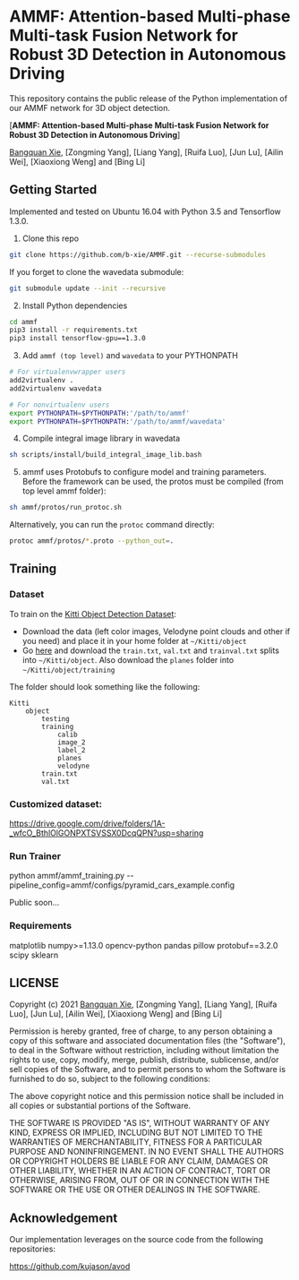 # AMMF: Attention-based Multi-phase Multi-task Fusion Network for Robust 3D Detection in Autonomous Driving


This repository contains the public release of the Python implementation of our AMMF network for 3D object detection.

[**AMMF: Attention-based Multi-phase Multi-task Fusion Network for Robust 3D Detection in Autonomous Driving**]

[Bangquan Xie](https://github.com/b-xie), [Zongming Yang], [Liang Yang], [Ruifa Luo], [Jun Lu], [Ailin Wei], [Xiaoxiong Weng] and [Bing Li]


## Getting Started
Implemented and tested on Ubuntu 16.04 with Python 3.5 and Tensorflow 1.3.0.

1. Clone this repo
```bash
git clone https://github.com/b-xie/AMMF.git --recurse-submodules
```
If you forget to clone the wavedata submodule:
```bash
git submodule update --init --recursive
```

2. Install Python dependencies
```bash
cd ammf
pip3 install -r requirements.txt
pip3 install tensorflow-gpu==1.3.0
```

3. Add `ammf (top level)` and `wavedata` to your PYTHONPATH
```bash
# For virtualenvwrapper users
add2virtualenv .
add2virtualenv wavedata
```

```bash
# For nonvirtualenv users
export PYTHONPATH=$PYTHONPATH:'/path/to/ammf'
export PYTHONPATH=$PYTHONPATH:'/path/to/ammf/wavedata'
```

4. Compile integral image library in wavedata
```bash
sh scripts/install/build_integral_image_lib.bash
```

5. ammf uses Protobufs to configure model and training parameters. Before the framework can be used, the protos must be compiled (from top level ammf folder):
```bash
sh ammf/protos/run_protoc.sh
```

Alternatively, you can run the `protoc` command directly:
```bash
protoc ammf/protos/*.proto --python_out=.
```

## Training
### Dataset
To train on the [Kitti Object Detection Dataset](http://www.cvlibs.net/datasets/kitti/eval_object.php?obj_benchmark=3d):
- Download the data (left color images, Velodyne point clouds and other if you need) and place it in your home folder at `~/Kitti/object`
- Go [here](https://drive.google.com/open?id=1yjCwlSOfAZoPNNqoMtWfEjPCfhRfJB-Z) and download the `train.txt`, `val.txt` and `trainval.txt` splits into `~/Kitti/object`. Also download the `planes` folder into `~/Kitti/object/training`

The folder should look something like the following:
```
Kitti
    object
        testing
        training
            calib
            image_2
            label_2
            planes
            velodyne
        train.txt
        val.txt
```
### Customized dataset:

https://drive.google.com/drive/folders/1A-_wfcO_BthlOlGONPXTSVSSX0DcqQPN?usp=sharing

### Run Trainer

python ammf/ammf_training.py --pipeline_config=ammf/configs/pyramid_cars_example.config

Public soon...


### Requirements
matplotlib
numpy>=1.13.0
opencv-python
pandas
pillow
protobuf==3.2.0
scipy
sklearn

## LICENSE
Copyright (c) 2021 [Bangquan Xie](https://github.com/b-xie), [Zongming Yang], [Liang Yang], [Ruifa Luo], [Jun Lu], [Ailin Wei], [Xiaoxiong Weng] and [Bing Li]

Permission is hereby granted, free of charge, to any person obtaining a copy
of this software and associated documentation files (the "Software"), to deal
in the Software without restriction, including without limitation the rights
to use, copy, modify, merge, publish, distribute, sublicense, and/or sell
copies of the Software, and to permit persons to whom the Software is
furnished to do so, subject to the following conditions:

The above copyright notice and this permission notice shall be included in all
copies or substantial portions of the Software.

THE SOFTWARE IS PROVIDED "AS IS", WITHOUT WARRANTY OF ANY KIND, EXPRESS OR
IMPLIED, INCLUDING BUT NOT LIMITED TO THE WARRANTIES OF MERCHANTABILITY,
FITNESS FOR A PARTICULAR PURPOSE AND NONINFRINGEMENT. IN NO EVENT SHALL THE
AUTHORS OR COPYRIGHT HOLDERS BE LIABLE FOR ANY CLAIM, DAMAGES OR OTHER
LIABILITY, WHETHER IN AN ACTION OF CONTRACT, TORT OR OTHERWISE, ARISING FROM,
OUT OF OR IN CONNECTION WITH THE SOFTWARE OR THE USE OR OTHER DEALINGS IN THE
SOFTWARE.

## Acknowledgement
Our implementation leverages on the source code from the following repositories:

https://github.com/kujason/avod

